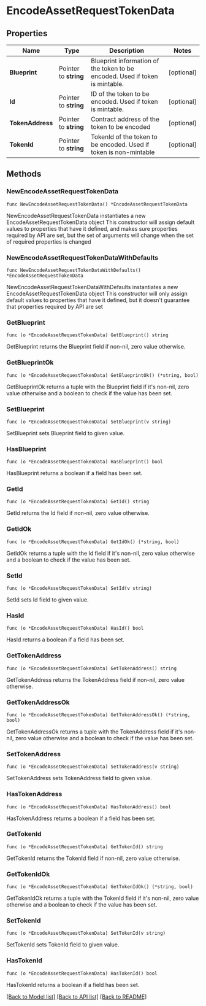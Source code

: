 # EncodeAssetRequestTokenData

## Properties

Name | Type | Description | Notes
------------ | ------------- | ------------- | -------------
**Blueprint** | Pointer to **string** | Blueprint information of the token to be encoded. Used if token is mintable. | [optional] 
**Id** | Pointer to **string** | ID of the token to be encoded. Used if token is mintable. | [optional] 
**TokenAddress** | Pointer to **string** | Contract address of the token to be encoded | [optional] 
**TokenId** | Pointer to **string** | TokenId of the token to be encoded. Used if token is non-mintable | [optional] 

## Methods

### NewEncodeAssetRequestTokenData

`func NewEncodeAssetRequestTokenData() *EncodeAssetRequestTokenData`

NewEncodeAssetRequestTokenData instantiates a new EncodeAssetRequestTokenData object
This constructor will assign default values to properties that have it defined,
and makes sure properties required by API are set, but the set of arguments
will change when the set of required properties is changed

### NewEncodeAssetRequestTokenDataWithDefaults

`func NewEncodeAssetRequestTokenDataWithDefaults() *EncodeAssetRequestTokenData`

NewEncodeAssetRequestTokenDataWithDefaults instantiates a new EncodeAssetRequestTokenData object
This constructor will only assign default values to properties that have it defined,
but it doesn't guarantee that properties required by API are set

### GetBlueprint

`func (o *EncodeAssetRequestTokenData) GetBlueprint() string`

GetBlueprint returns the Blueprint field if non-nil, zero value otherwise.

### GetBlueprintOk

`func (o *EncodeAssetRequestTokenData) GetBlueprintOk() (*string, bool)`

GetBlueprintOk returns a tuple with the Blueprint field if it's non-nil, zero value otherwise
and a boolean to check if the value has been set.

### SetBlueprint

`func (o *EncodeAssetRequestTokenData) SetBlueprint(v string)`

SetBlueprint sets Blueprint field to given value.

### HasBlueprint

`func (o *EncodeAssetRequestTokenData) HasBlueprint() bool`

HasBlueprint returns a boolean if a field has been set.

### GetId

`func (o *EncodeAssetRequestTokenData) GetId() string`

GetId returns the Id field if non-nil, zero value otherwise.

### GetIdOk

`func (o *EncodeAssetRequestTokenData) GetIdOk() (*string, bool)`

GetIdOk returns a tuple with the Id field if it's non-nil, zero value otherwise
and a boolean to check if the value has been set.

### SetId

`func (o *EncodeAssetRequestTokenData) SetId(v string)`

SetId sets Id field to given value.

### HasId

`func (o *EncodeAssetRequestTokenData) HasId() bool`

HasId returns a boolean if a field has been set.

### GetTokenAddress

`func (o *EncodeAssetRequestTokenData) GetTokenAddress() string`

GetTokenAddress returns the TokenAddress field if non-nil, zero value otherwise.

### GetTokenAddressOk

`func (o *EncodeAssetRequestTokenData) GetTokenAddressOk() (*string, bool)`

GetTokenAddressOk returns a tuple with the TokenAddress field if it's non-nil, zero value otherwise
and a boolean to check if the value has been set.

### SetTokenAddress

`func (o *EncodeAssetRequestTokenData) SetTokenAddress(v string)`

SetTokenAddress sets TokenAddress field to given value.

### HasTokenAddress

`func (o *EncodeAssetRequestTokenData) HasTokenAddress() bool`

HasTokenAddress returns a boolean if a field has been set.

### GetTokenId

`func (o *EncodeAssetRequestTokenData) GetTokenId() string`

GetTokenId returns the TokenId field if non-nil, zero value otherwise.

### GetTokenIdOk

`func (o *EncodeAssetRequestTokenData) GetTokenIdOk() (*string, bool)`

GetTokenIdOk returns a tuple with the TokenId field if it's non-nil, zero value otherwise
and a boolean to check if the value has been set.

### SetTokenId

`func (o *EncodeAssetRequestTokenData) SetTokenId(v string)`

SetTokenId sets TokenId field to given value.

### HasTokenId

`func (o *EncodeAssetRequestTokenData) HasTokenId() bool`

HasTokenId returns a boolean if a field has been set.


[[Back to Model list]](../README.md#documentation-for-models) [[Back to API list]](../README.md#documentation-for-api-endpoints) [[Back to README]](../README.md)


